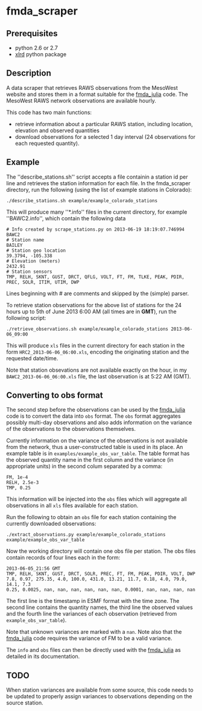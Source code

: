 fmda_scraper
============

Prerequisites
-------------
  * python 2.6 or 2.7
  * [xlrd](https://pypi.python.org/pypi/xlrd "xlrd") python package

Description
-----------
A data scraper that retrieves RAWS observations from the MesoWest website and stores them in a format suitable for the [fmda_julia](http://github.com/vejmelka/mfmda_julia "fmda_julia") code.  The MesoWest RAWS network observations are available hourly.

This code has two main functions:
  * retrieve information about a particular RAWS station, including location, elevation and observed quantities
  * download observations for a selected 1 day interval (24 observations for each requested quantity).

Example
-------

The ''describe_stations.sh'' script accepts a file containin a station id per line and retrieves the station
information for each file.  In the fmda_scraper directory, run the following (using the list of example stations
in Colorado):

    ./describe_stations.sh example/example_colorado_stations

This will produce many ''*.info'' files in the current directory, for example ''BAWC2.info'', which contain the following data

    # Info created by scrape_stations.py on 2013-06-19 18:19:07.746994
    BAWC2
    # Station name
    BAILEY
    # Station geo location
    39.3794, -105.338
    # Elevation (meters)
    2432.91
    # Station sensors
    TMP, RELH, SKNT, GUST, DRCT, QFLG, VOLT, FT, FM, TLKE, PEAK, PDIR, PREC, SOLR, ITIM, UTIM, DWP

Lines beginning with # are comments and skipped by the (simple) parser.


To retrieve station observations for the above list of stations for the 24 hours up to 5th of June 2013 6:00 AM (all times are in **GMT**), run
the following script:

    ./retrieve_observations.sh example/example_colorado_stations 2013-06-06_09:00

This will produce `xls` files in the current directory for each station in the form `HRC2_2013-06-06_06:00.xls`, encoding the originating station and the requested date/time.

Note that station obsevations are not available exactly on the hour, in my `BAWC2_2013-06-06_06:00.xls` file, the last observation is at 5:22 AM (GMT).
    

Converting to obs format
------------------------

The second step before the observations can be used by the [fmda_julia](http://github.com/vejmelka/mfmda_julia "fmda_julia") code is to convert the data into `obs` format.  The `obs` format aggregates possibly multi-day observations and also adds information on the variance of the observations to the observations themselves.

Currently information on the variance of the observations is not available from the network, thus a user-constructed table is used in its place.  An example table is
in `examples/example_obs_var_table`.  The table format has the observed quantity name in the first column and the variance (in appropriate units) in the second colum separated by a comma:

    FM, 1e-4
    RELH, 2.5e-3
    TMP, 0.25

This information will be injected into the `obs` files which will aggregate all observations in all `xls` files available for each station.

Run the following to obtain an `obs` file for each station containing the currently downloaded observations:

    ./extract_observations.py example/example_colorado_stations example/example_obs_var_table

Now the working directory will contain one obs file per station.  The obs files contain records of four lines each in the form:

    2013-06-05_21:56 GMT
    TMP, RELH, SKNT, GUST, DRCT, SOLR, PREC, FT, FM, PEAK, PDIR, VOLT, DWP
    7.8, 0.97, 275.35, 4.0, 100.0, 431.0, 13.21, 11.7, 0.18, 4.0, 79.0, 14.1, 7.3
    0.25, 0.0025, nan, nan, nan, nan, nan, nan, 0.0001, nan, nan, nan, nan

The first line is the timestamp in ESMF format with the time zone.  The second line contains the quantity names, the third line the observed values and the fourth line the variances of each observation (retrieved from `example_obs_var_table`).

Note that unknown variances are marked with a `nan`.  Note also that the [fmda_julia](http://github.com/vejmelka/mfmda_julia "fmda_julia") code requires the variance of FM to be a valid variance.

The `info` and `obs` files can then be directly used with the [fmda_julia](http://github.com/vejmelka/mfmda_julia "fmda_julia") as detailed in its documentation.


TODO
----

When station variances are available from some source, this code needs to be updated to properly assign variances to observations depending on the source station.
